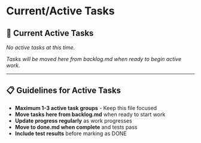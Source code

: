 # Current/Active Tasks

## 🎯 Current Active Tasks

*No active tasks at this time.*

*Tasks will be moved here from backlog.md when ready to begin active work.*

---

## 📋 Guidelines for Active Tasks

- **Maximum 1-3 active task groups** - Keep this file focused
- **Move tasks here from backlog.md** when ready to start work
- **Update progress regularly** as work progresses
- **Move to done.md when complete** and tests pass
- **Include test results** before marking as DONE 